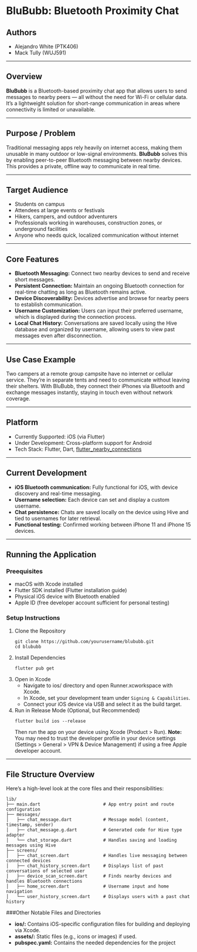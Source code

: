 # BluBubb: Bluetooth Proximity Chat

## Authors
- Alejandro White (PTK406)
- Mack Tully (WUJ591)

---

## Overview

**BluBubb** is a Bluetooth-based proximity chat app that allows users to send messages to nearby peers — all without the need for Wi-Fi or cellular data. It’s a lightweight solution for short-range communication in areas where connectivity is limited or unavailable.

---

## Purpose / Problem

Traditional messaging apps rely heavily on internet access, making them unusable in many outdoor or low-signal environments. **BluBubb** solves this by enabling peer-to-peer Bluetooth messaging between nearby devices. This provides a private, offline way to communicate in real time.

---

## Target Audience

- Students on campus
- Attendees at large events or festivals
- Hikers, campers, and outdoor adventurers
- Professionals working in warehouses, construction zones, or underground facilities
- Anyone who needs quick, localized communication without internet

---

## Core Features

- **Bluetooth Messaging:** Connect two nearby devices to send and receive short messages.
- **Persistent Connection:** Maintain an ongoing Bluetooth connection for real-time chatting as long as Bluetooth remains active.
- **Device Discoverability:** Devices advertise and browse for nearby peers to establish communication.
- **Username Customization:** Users can input their preferred username, which is displayed during the connection process.
- **Local Chat History:** Conversations are saved locally using the Hive database and organized by username, allowing users to view past messages even after disconnection.

---

## Use Case Example

Two campers at a remote group campsite have no internet or cellular service. They’re in separate tents and need to communicate without leaving their shelters. With BluBubb, they connect their iPhones via Bluetooth and exchange messages instantly, staying in touch even without network coverage.

---

## Platform

- Currently Supported: iOS (via Flutter)
- Under Development: Cross-platform support for Android
- Tech Stack: Flutter, Dart, [flutter_nearby_connections](https://pub.dev/packages/flutter_nearby_connections)

---

## Current Development

- **iOS Bluetooth communication:** Fully functional for iOS, with device discovery and real-time messaging.
- **Username selection:** Each device can set and display a custom username.
- **Chat persistence:** Chats are saved locally on the device using Hive and tied to usernames for later retrieval.
- **Functional testing:** Confirmed working between iPhone 11 and iPhone 15 devices.

---

## Running the Application

### Preequisites
- macOS with Xcode installed
- Flutter SDK installed (Flutter installation guide)
- Physical iOS device with Bluetooth enabled
- Apple ID (free developer account sufficient for personal testing)

### Setup Instructions
1. Clone the Repository
   ```
   git clone https://github.com/yourusername/blububb.git
   cd blububb
   ```
2. Install Dependencies
   ```
   flutter pub get
   ```
3. Open in Xcode
   - Navigate to ios/ directory and open Runner.xcworkspace with Xcode.
   - In Xcode, set your development team under `Signing & Capabilities`.
   - Connect your iOS device via USB and select it as the build target.
4. Run in Release Mode (Optional, but Recommended)
   ```
   flutter build ios --release
   ```
   Then run the app on your device using Xcode (Product > Run).
   **Note:** You may need to trust the developer profile in your device settings (Settings > General > VPN & Device Management) if using a free Apple developer account.
   
---

## File Structure Overview

Here’s a high-level look at the core files and their responsibilities:
```
lib/
├── main.dart                        # App entry point and route configuration
├── messages/
│   ├── chat_message.dart            # Message model (content, timestamp, sender)
│   ├── chat_message.g.dart          # Generated code for Hive type adapter
│   └── chat_storage.dart            # Handles saving and loading messages using Hive
├── screens/
│   ├── chat_screen.dart             # Handles live messaging between connected devices
│   ├── chat_history_screen.dart     # Displays list of past conversations of selected user
│   ├── device_scan_screen.dart      # Finds nearby devices and handles Bluetooth connections
│   ├── home_screen.dart             # Username input and home navigation
│   └── user_history_screen.dart     # Displays users with a past chat history
```

###Other Notable Files and Directories
- **ios/:** Contains iOS-specific configuration files for building and deploying via Xcode.
- **assets/:** Static files (e.g., icons or images) if used.
- **pubspec.yaml:** Contains the needed dependencies for the project
